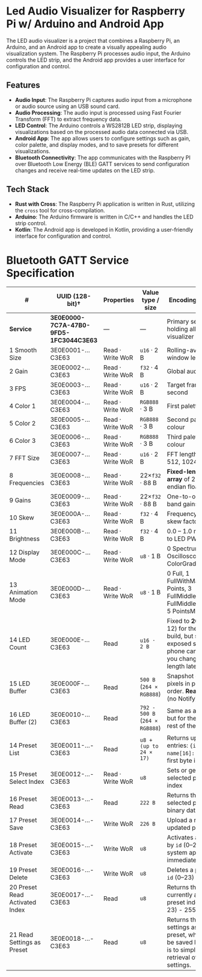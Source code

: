 ﻿# Led Audio Visualizer for Raspberry Pi w/ Arduino and Android App

The LED audio visualizer is a project that combines a Raspberry Pi, an Arduino, and an Android app to create a visually appealing audio visualization system. The Raspberry Pi processes audio input, the Arduino controls the LED strip, and the Android app provides a user interface for configuration and control.

## Features
- **Audio Input**: The Raspberry Pi captures audio input from a microphone or audio source using an USB sound card.
- **Audio Processing**: The audio input is processed using Fast Fourier Transform (FFT) to extract frequency data.
- **LED Control**: The Arduino controls a WS2812B LED strip, displaying visualizations based on the processed audio data connected via USB.
- **Android App**: The app allows users to configure settings such as gain, color palette, and display modes, and to save presets for different visualizations.
- **Bluetooth Connectivity**: The app communicates with the Raspberry PI over Bluetooth Low Energy (BLE) GATT services to send configuration changes and receive real-time updates on the LED strip.

## Tech Stack
- **Rust with Cross**: The Raspberry Pi application is written in Rust, utilizing the `cross` tool for cross-compilation.
- **Arduino**: The Arduino firmware is written in C/C++ and handles the LED strip control.
- **Kotlin**: The Android app is developed in Kotlin, providing a user-friendly interface for configuration and control.

# Bluetooth GATT Service Specification

| #                               | UUID (128-bit)†                          | Properties       | Value type / size              | Encoding & notes                                                                                                             |
|---------------------------------|------------------------------------------|------------------|--------------------------------|------------------------------------------------------------------------------------------------------------------------------|
| **Service**                     | **3E0E0000-7C7A-47B0-9FD5-1FC3044C3E63** | —                | —                              | Primary service holding all LED-visualizer settings                                                                          |
| 1 Smooth Size                   | 3E0E0001-…C3E63                          | Read · Write WoR | `u16` · 2 B                    | Rolling-average window length                                                                                                |
| 2 Gain                          | 3E0E0002-…C3E63                          | Read · Write WoR | `f32` · 4 B                    | Global audio gain                                                                                                            |
| 3 FPS                           | 3E0E0003-…C3E63                          | Read · Write WoR | `u16` · 2 B                    | Target frames per second                                                                                                     |
| 4 Color 1                       | 3E0E0004-…C3E63                          | Read · Write WoR | `RGB888` · 3 B                 | First palette colour                                                                                                         |
| 5 Color 2                       | 3E0E0005-…C3E63                          | Read · Write WoR | `RGB888` · 3 B                 | Second palette colour                                                                                                        |
| 6 Color 3                       | 3E0E0006-…C3E63                          | Read · Write WoR | `RGB888` · 3 B                 | Third palette colour                                                                                                         |
| 7 FFT Size                      | 3E0E0007-…C3E63                          | Read · Write WoR | `u16` · 2 B                    | FFT length (e.g. 512, 1024)                                                                                                  |
| 8 Frequencies                   | 3E0E0008-…C3E63                          | Read · Write WoR | 22×`f32` · 88 B                | **Fixed-length array** of 22 little-endian floats (Hz)                                                                       |
| 9 Gains                         | 3E0E0009-…C3E63                          | Read · Write WoR | 22×`f32` · 88 B                | One-to-one per-band gains (linear)                                                                                           |
| 10 Skew                         | 3E0E000A-…C3E63                          | Read · Write WoR | `f32` · 4 B                    | Frequency-to-LED skew factor                                                                                                 |
| 11 Brightness                   | 3E0E000B-…C3E63                          | Read · Write WoR | `f32` · 4 B                    | 0.0 – 1.0 mapped to LED PWM                                                                                                  |
| 12 Display Mode                 | 3E0E000C-…C3E63                          | Read · Write WoR | `u8` · 1 B                     | 0 Spectrum, 1 Oscilloscope, 2 ColorGradient                                                                                  |
| 13 Animation Mode               | 3E0E000D-…C3E63                          | Read · Write WoR | `u8` · 1 B                     | 0 Full, 1 FullWithMax, 2 Points, 3 FullMiddle, 4 FullMiddleWithMax, 5 PointsMiddle                                           |
| 14 LED Count                    | 3E0E000E-…C3E63                          | Read             | `u16 · 2 B`                    | Fixed to **264** (22 × 12) for the current build, but still exposed so the phone can adapt if you change strip length later. |
| 15 LED Buffer                   | 3E0E000F-…C3E63                          | Read             | `500 B` (`264 × RGB888`)       | Snapshot of all pixels in physical order. **Read-only** (no Notify).                                                         |
| 16 LED Buffer (2)               | 3E0E0010-…C3E63                          | Read             | `792 - 500 B` (`264 × RGB888`) | Same as above, but for the second rest of the buffer.                                                                        |
| 14 Preset List                  | 3E0E0011-…-C3E63                         | Read             | `u8 + (up to 24 × 17)`         | Returns up to 24 entries: `{id: u8, name[16]: UTF-8}`; first byte is count                                                   |
| 15 Preset Select Index          | 3E0E0012-…-C3E63                         | Read · Write WoR | `u8`                           | Sets or gets the selected preset index                                                                                       |
| 16 Preset Read                  | 3E0E0013-…-C3E63                         | Read             | `222 B`                        | Returns the selected preset's binary data                                                                                    |
| 17 Preset Save                  | 3E0E0014-…-C3E63                         | Write WoR        | `226 B`                        | Upload a new or updated preset.                                                                                              |
| 18 Preset Activate              | 3E0E0015-…-C3E63                         | Write WoR        | `u8`                           | Activates a preset by `id` (0–23); system applies it immediately                                                             |
| 19 Preset Delete                | 3E0E0016-…-C3E63                         | Write WoR        | `u8`                           | Deletes a preset by `id` (0–23)                                                                                              |
| 20 Preset Read Activated Index  | 3E0E0017-…-C3E63                         | Read             | `u8`                           | Returns the currently activated preset index (0–23) - 255 if none                                                            |
| 21 Read Settings as Preset      | 3E0E0018-…-C3E63                         | Read             | `u8`                           | Returns the current settings as a preset, which can be saved later. This is to simplify the retrieval of the settings.       |